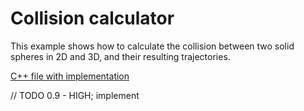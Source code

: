 # Collision calculator

This example shows how to calculate the collision between two solid spheres in 2D and 3D, and their resulting trajectories. 

[C++ file with implementation](/docs_examples/examples/example2_collision_calculator.cpp)

// TODO 0.9 - HIGH; implement
